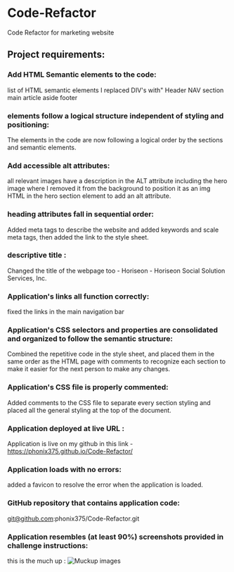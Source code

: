 # Code-Refactor
Code Refactor for marketing website

## Project requirements:
### Add HTML Semantic elements to the code:
list of HTML semantic elements I replaced DIV's with"
Header
NAV
section
main
article
aside
footer
###  elements follow a logical structure independent of styling and positioning: 
The elements in the code are now following a logical order by the sections and semantic elements. 

### Add accessible alt attributes:
all relevant images have a description in the ALT attribute including the hero image where I removed it from the background to position it as an img HTML in the hero section element to add an alt attribute. 

### heading attributes fall in sequential order:
Added meta tags to describe the website and added keywords and scale meta tags, then added the link to the style sheet.

 ### descriptive title : 
Changed the title of the webpage too - Horiseon - Horiseon Social Solution Services, Inc.

### Application's links all function correctly:
fixed the links in the main navigation bar

### Application's CSS selectors and properties are consolidated and organized to follow the semantic structure:
Combined the repetitive code in the style sheet, and placed them in the same order as the HTML page with comments to recognize each section to make it easier for the next person to make any changes.

 ### Application's CSS file is properly commented:
Added comments to the CSS file to separate every section styling and placed all the general styling at the top of the document.

### Application deployed at live URL : 
Application is live on my github in this link - https://phonix375.github.io/Code-Refactor/


### Application loads with no errors:
added a favicon to resolve the error when the application is loaded.


### GitHub repository that contains application code:
git@github.com:phonix375/Code-Refactor.git

### Application resembles (at least 90%) screenshots provided in challenge instructions:

this is the much up :
![Muckup images](https://phonix375.github.io/Code-Refactor/assets/images/Muckup.png?raw=true)

